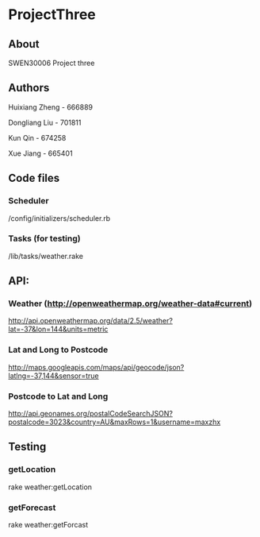 # ProjectThree

## About

SWEN30006 Project three

## Authors

Huixiang Zheng - 666889

Dongliang Liu - 701811

Kun Qin - 674258

Xue Jiang - 665401

## Code files

### Scheduler
/config/initializers/scheduler.rb

### Tasks (for testing)
/lib/tasks/weather.rake

## API:

### Weather (http://openweathermap.org/weather-data#current)
http://api.openweathermap.org/data/2.5/weather?lat=-37&lon=144&units=metric

### Lat and Long to Postcode
http://maps.googleapis.com/maps/api/geocode/json?latlng=-37,144&sensor=true

### Postcode to Lat and Long
http://api.geonames.org/postalCodeSearchJSON?postalcode=3023&country=AU&maxRows=1&username=maxzhx

## Testing

### getLocation
rake weather:getLocation

### getForecast
rake weather:getForcast
